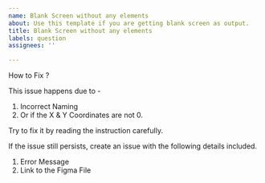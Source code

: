 ```yaml
---
name: Blank Screen without any elements
about: Use this template if you are getting blank screen as output.
title: Blank Screen without any elements
labels: question
assignees: ''

---
```


How to Fix ?

This issue happens due to - 
1. Incorrect Naming
2. Or if the X & Y Coordinates are not 0.

Try to fix it by reading the instruction carefully.

If the issue still persists, create an issue with the following details included.

1. Error Message
2. Link to the Figma File
